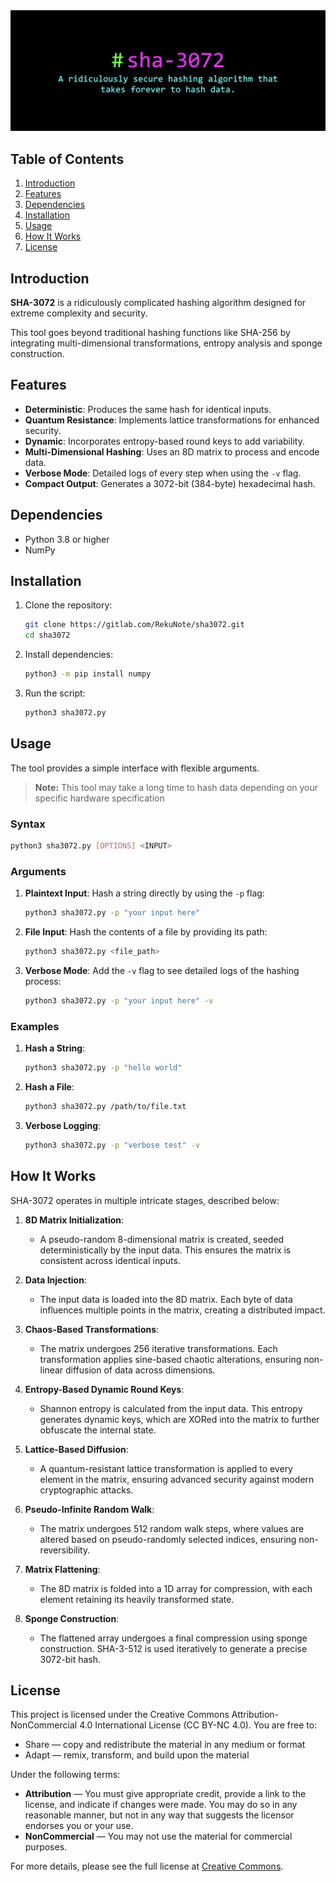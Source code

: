 <div align="center">
  <a href="#">
    <img src="assets/banner.jpg" alt="Logo">
  </a>
</div>

## Table of Contents
1. [Introduction](#introduction)
2. [Features](#features)
3. [Dependencies](#dependencies)
4. [Installation](#installation)
5. [Usage](#usage)
6. [How It Works](#how-it-works)
7. [License](#license)

## Introduction
**SHA-3072** is a ridiculously complicated hashing algorithm designed for extreme complexity and security.

This tool goes beyond traditional hashing functions like SHA-256 by integrating multi-dimensional transformations, entropy analysis and sponge construction.

## Features
- **Deterministic**: Produces the same hash for identical inputs.
- **Quantum Resistance**: Implements lattice transformations for enhanced security.
- **Dynamic**: Incorporates entropy-based round keys to add variability.
- **Multi-Dimensional Hashing**: Uses an 8D matrix to process and encode data.
- **Verbose Mode**: Detailed logs of every step when using the `-v` flag.
- **Compact Output**: Generates a 3072-bit (384-byte) hexadecimal hash.

## Dependencies
- Python 3.8 or higher
- NumPy

## Installation
1. Clone the repository:
   ```bash
   git clone https://gitlab.com/RekuNote/sha3072.git
   cd sha3072
   ```

2. Install dependencies:
   ```bash
   python3 -m pip install numpy
   ```

3. Run the script:
   ```bash
   python3 sha3072.py
   ```

## Usage
The tool provides a simple interface with flexible arguments.
> **Note:** This tool may take a long time to hash data depending on your specific hardware specification

### Syntax
```bash
python3 sha3072.py [OPTIONS] <INPUT>
```

### Arguments
1. **Plaintext Input**:
   Hash a string directly by using the `-p` flag:
   ```bash
   python3 sha3072.py -p "your input here"
   ```

2. **File Input**:
   Hash the contents of a file by providing its path:
   ```bash
   python3 sha3072.py <file_path>
   ```

3. **Verbose Mode**:
   Add the `-v` flag to see detailed logs of the hashing process:
   ```bash
   python3 sha3072.py -p "your input here" -v
   ```

### Examples
1. **Hash a String**:
   ```bash
   python3 sha3072.py -p "hello world"
   ```

2. **Hash a File**:
   ```bash
   python3 sha3072.py /path/to/file.txt
   ```

3. **Verbose Logging**:
   ```bash
   python3 sha3072.py -p "verbose test" -v
   ```

## How It Works

SHA-3072 operates in multiple intricate stages, described below:

1. **8D Matrix Initialization**:
   - A pseudo-random 8-dimensional matrix is created, seeded deterministically by the input data. This ensures the matrix is consistent across identical inputs.

2. **Data Injection**:
   - The input data is loaded into the 8D matrix. Each byte of data influences multiple points in the matrix, creating a distributed impact.

3. **Chaos-Based Transformations**:
   - The matrix undergoes 256 iterative transformations. Each transformation applies sine-based chaotic alterations, ensuring non-linear diffusion of data across dimensions.

4. **Entropy-Based Dynamic Round Keys**:
   - Shannon entropy is calculated from the input data. This entropy generates dynamic keys, which are XORed into the matrix to further obfuscate the internal state.

5. **Lattice-Based Diffusion**:
   - A quantum-resistant lattice transformation is applied to every element in the matrix, ensuring advanced security against modern cryptographic attacks.

6. **Pseudo-Infinite Random Walk**:
   - The matrix undergoes 512 random walk steps, where values are altered based on pseudo-randomly selected indices, ensuring non-reversibility.

7. **Matrix Flattening**:
   - The 8D matrix is folded into a 1D array for compression, with each element retaining its heavily transformed state.

8. **Sponge Construction**:
   - The flattened array undergoes a final compression using sponge construction. SHA-3-512 is used iteratively to generate a precise 3072-bit hash.

## License

This project is licensed under the Creative Commons Attribution-NonCommercial 4.0 International License (CC BY-NC 4.0). You are free to:

- Share — copy and redistribute the material in any medium or format
- Adapt — remix, transform, and build upon the material

Under the following terms:

- **Attribution** — You must give appropriate credit, provide a link to the license, and indicate if changes were made. You may do so in any reasonable manner, but not in any way that suggests the licensor endorses you or your use.
- **NonCommercial** — You may not use the material for commercial purposes.

For more details, please see the full license at [Creative Commons](https://creativecommons.org/licenses/by-nc/4.0/).

